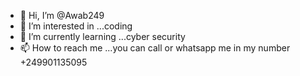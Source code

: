 - 👋 Hi, I’m @Awab249
- 👀 I’m interested in ...coding
- 🌱 I’m currently learning ...cyber security
- 📫 How to reach me ...you can call or whatsapp me in my number +249901135095

<!---
Awab249/Awab249 is a ✨ special ✨ repository because its `README.md` (this file) appears on your GitHub profile.
You can click the Preview link to take a look at your changes.
--->
